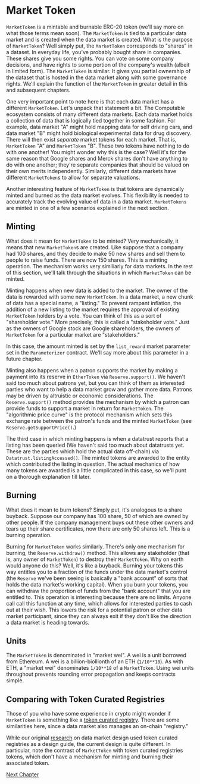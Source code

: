 # Market Token

`MarketToken` is a mintable and burnable ERC-20 token
(we'll say more on what those terms mean soon).  The
`MarketToken` is tied to a particular data market and
is created when the data market is created. What is the
purpose of `MarketToken`? Well simply put, the
`MarketToken` corresponds to "shares" in a dataset. In
everyday life, you've probably bought share in
companies. These shares give you some rights. You can
vote on some company decisions, and have rights to some
portion of the company's wealth (albeit in limited
form). The `MarketToken` is similar. It gives you
partial ownership of the dataset that is hosted in the
data market along with some governance rights. We'll
explain the function of the `MarketToken` in greater
detail in this and subsequent chapters.

One very important point to note here is that each data
market has a different `MarketToken`. Let's unpack that
statement a bit. The Computable ecosystem consists of
many different data markets. Each data market holds a
collection of data that is logically tied together in
some fashion. For example, data market "A" might hold
mapping data for self driving cars, and data market "B"
might hold biological experimental data for drug
discovery. There will then exist *separate* market
tokens for each market. That is, `MarketToken` "A" and
`MarketToken` "B". These two tokens have nothing to do
with one another! You might wonder why this is the
case? Well it's for the same reason that Google shares
and Merck shares don't have anything to do with one
another; they're separate companies that should be
valued on their own merits independently. Similarly,
different data markets have different `MarketToken`s to
allow for separate valuations.

Another interesting feature of `MarketToken` is
that tokens are dynamically minted and burned as the
data market evolves. This flexibility is needed to
accurately track the evolving value of data in a data
market.  `MarketTokens` are minted in one of a few
scenarios explained in the next section.

## Minting 

What does it mean for `MarketToken` to be minted? Very
mechanically, it means that new `MarketToken`s are
created. Like suppose that a company had 100 shares,
and they decide to make 50 new shares and sell them to
people to raise funds. There are now 150 shares. This
is a minting operation. The mechanism works very
similiarly for data markets. In the rest of this
section, we'll talk through the situations in which
`MarketToken` can be minted.

Minting happens when new data is added to the market.
The owner of the data is rewarded with some new
`MarketToken`. In a data market, a new chunk of data
has a special name, a "listing." To prevent rampant
inflation, the addition of a new listing to the market
requires the approval of existing `MarketToken` holders
by a vote. You can think of this as a sort of
"shareholder vote." More precisely, this is called a "stakeholder vote." Just as the owners of Google stock are Google shareholders, the owners of `MarketToken` for a particular market are "stakeholders."

In this case, the amount minted is set by the
`list_reward` market parameter set in the
`Parameterizer` contract. We'll say more about this
parameter in a future chapter.

Minting also happens when a patron supports the market
by making a payment into its reserve in `EtherToken`
via `Reserve.support()`. We haven't said too much about
patrons yet, but you can think of them as interested
parties who want to help a data market grow and gather
more data. Patrons may be driven by altruistic or
economic considerations.  The `Reserve.support()`
method provides the mechanism by which a patron can
provide funds to support a market in return for
`MarketToken`. The "algorithmic price curve" is the
protocol mechanism which sets this exchange rate
between the patron's funds and the minted `MarketToken`
(see `Reserve.getSupportPrice()`.)

The third case in which minting happens is when a
datatrust reports that a listing has been queried (We haven't said too much about datatrusts yet. These are the parties which hold the actual data off-chain) via
`Datatrust.listingAccessed()`. The minted tokens are
awarded to the entity which contributed the listing in
question. The actual mechanics of how many tokens are
awarded is a little complicated in this case, so we'll
punt on a thorough explanation till later.


## Burning

What does it mean to burn tokens? Simply put, it's
analogous to a share buyback. Suppose our company has
100 share, 50 of which are owned by other people. If
the company management buys out these other owners and
tears up their share certificates, now there are only
50 shares left. This is a burning operation. 

Burning for `MarketToken` works similarly. There's only
one mechanism for burning, the `Reserve.withdraw()`
method. This allows any stakeholder (that is, any owner
of `MarketToken`) to destroy their `MarketToken`. Why
on earth would anyone do this? Well, it's like a
buyback. Burning your tokens this way entitles you to a
fraction of the funds under the data market's control
(the `Reserve` we've been seeing is basically a "bank
account" of sorts that holds the data market's working
capital). When you burn your tokens, you can withdraw
the proportion of funds from the "bank account" that
you are entitled to. This operation is interesting
because there are no limits. Anyone call call this
function at any time, which allows for interested
parties to cash out at their wish. This lowers the risk
for a potential patron or other data market
participant, since they can always exit if they don't
like the direction a data market is heading towards.

## Units

The `MarketToken` is denominated in "market wei". A wei
is a unit borrowed from Ethereum. A wei is a
billion-biollionth of an ETH (`1/10**18`). As with ETH,
a "market wei" denominates `1/10**18` of a
`MarketToken`. Using wei units throughout prevents
rounding error propagation and keeps contracts simple.

## Comparing with Token Curated Registries

Those of you who have some experience in crypto might
wonder if `MarketToken` is something like a [token
curated registry](https://medium.com/@tokencuratedregistry/a-simple-overview-of-token-curated-registries-84e2b7b19a06). There are some similarities here, since a data market also manages an on-chain "registry."

While our original
[research](https://arxiv.org/abs/1806.00139) on data
market design used token curated registries as a design
guide, the current design is quite different. In
particular, note the contrast of `MarketToken` with
token curated registries tokens, which don't have a
mechanism for minting and burning their associated
token.

[Next Chapter](../voting/index.html)
